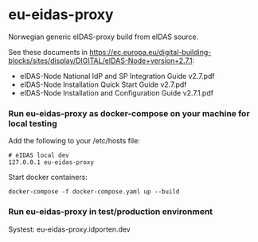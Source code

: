 # eu-eidas-proxy
Norwegian generic eIDAS-proxy build from eIDAS source.

See these documents in https://ec.europa.eu/digital-building-blocks/sites/display/DIGITAL/eIDAS-Node+version+2.7.1:
* eIDAS-Node National IdP and SP Integration Guide v2.7.pdf
* eIDAS-Node Installation Quick Start Guide v2.7.pdf
* eIDAS-Node Installation and Configuration Guide v2.7.1.pdf


### Run eu-eidas-proxy as docker-compose on your machine for local testing

Add the following to your /etc/hosts file:
```
# eIDAS local dev
127.0.0.1 eu-eidas-proxy
```

Start docker containers:
```
docker-compose -f docker-compose.yaml up --build
```

### Run eu-eidas-proxy in test/production environment
Systest: eu-eidas-proxy.idporten.dev